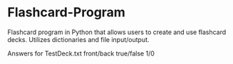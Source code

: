 # Flashcard-Program
Flashcard program in Python that allows users to create and use flashcard decks. Utilizes dictionaries and file input/output.

Answers for TestDeck.txt
  front/back
  true/false
  1/0
